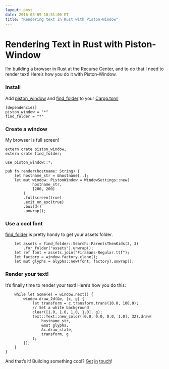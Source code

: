 ```yaml
---
layout: post
date: 2016-08-09 10:51:00 ET
title: "Rendering text in Rust with Piston-Window"
---
```


# Rendering Text in Rust with Piston-Window

I’m building a browser in Rust at the Recurse Center, and to do that I need to render text! Here’s how you do it with Piston-Window.

### Install

Add [piston_window](https://github.com/PistonDevelopers/piston_window) and [find_folder](https://github.com/PistonDevelopers/find_folder) to your [Cargo.toml](http://doc.crates.io/guide.html#adding-dependencies-from-cratesio)

    [dependencies]
    piston_window = "*"
    find_folder = "*"

### Create a window

My browser is full screen!

    extern crate piston_window;
    extern crate find_folder;

    use piston_window::*;

    pub fn render(hostname: String) {
        let hostname_str = &hostname[..];
        let mut window: PistonWindow = WindowSettings::new(
                hostname_str,
                [200, 200]
            )
            .fullscreen(true)
            .exit_on_esc(true)
            .build()
            .unwrap();

### Use a cool font

[find_folder](https://github.com/PistonDevelopers/find_folder) is pretty handy to get your assets folder.

        let assets = find_folder::Search::ParentsThenKids(3, 3)
            .for_folder("assets").unwrap();
        let ref font = assets.join("FiraSans-Regular.ttf");
        let factory = window.factory.clone();
        let mut glyphs = Glyphs::new(font, factory).unwrap();

### Render your text!

It’s finally time to render your text! Here’s how you do this:

        while let Some(e) = window.next() {
            window.draw_2d(&e, |c, g| {
                let transform = c.transform.trans(10.0, 100.0);
                // Set a white background
                clear([1.0, 1.0, 1.0, 1.0], g);
                text::Text::new_color([0.0, 0.0, 0.0, 1.0], 32).draw(
                    hostname_str,
                    &mut glyphs,
                    &c.draw_state,
                    transform, g
                );
            });
        }
    }

And that’s it! Building something cool? [Get](http://github.com/arpith) [in](http://twitter.com/arpith) [touch](mailto:arpith@feedreader.co)!
